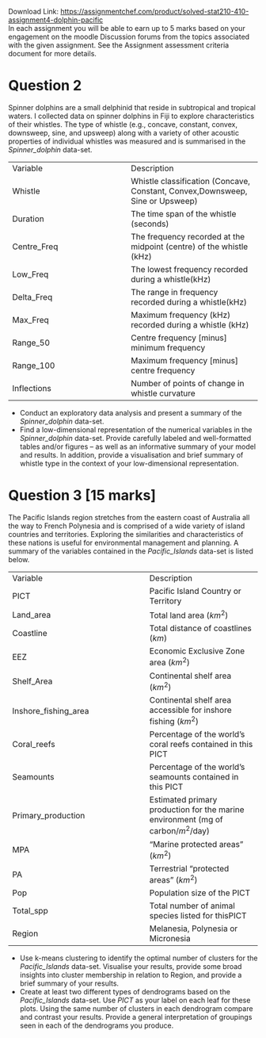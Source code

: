 Download Link: https://assignmentchef.com/product/solved-stat210-410-assignment4-dolphin-pacific
<br>
In each assignment you will be able to earn up to 5 marks based on your engagement on the moodle Discussion forums from the topics associated with the given assignment. See the Assignment assessment criteria document for more details.

<h1>Question 2</h1>

Spinner dolphins are a small delphinid that reside in subtropical and tropical waters. I collected data on spinner dolphins in Fiji to explore characteristics of their whistles. The type of whistle (e.g., concave, constant, convex, downsweep, sine, and upsweep) along with a variety of other acoustic properties of individual whistles was measured and is summarised in the <em>Spinner_dolphin </em>data-set.

<table width="603">

 <tbody>

  <tr>

   <td width="301">Variable</td>

   <td width="301">Description</td>

  </tr>

  <tr>

   <td width="301">Whistle</td>

   <td width="301">Whistle classification (Concave, Constant, Convex,Downsweep, Sine or Upsweep)</td>

  </tr>

  <tr>

   <td width="301">Duration</td>

   <td width="301">The time span of the whistle (seconds)</td>

  </tr>

  <tr>

   <td width="301">Centre_Freq</td>

   <td width="301">The frequency recorded at the midpoint (centre) of the whistle (kHz)</td>

  </tr>

  <tr>

   <td width="301">Low_Freq</td>

   <td width="301">The lowest frequency recorded during a whistle(kHz)</td>

  </tr>

  <tr>

   <td width="301">Delta_Freq</td>

   <td width="301">The range in frequency recorded during a whistle(kHz)</td>

  </tr>

  <tr>

   <td width="301">Max_Freq</td>

   <td width="301">Maximum frequency (kHz) recorded during a whistle (kHz)</td>

  </tr>

  <tr>

   <td width="301">Range_50</td>

   <td width="301">Centre frequency [minus] minimum frequency</td>

  </tr>

  <tr>

   <td width="301">Range_100</td>

   <td width="301">Maximum frequency [minus] centre frequency</td>

  </tr>

  <tr>

   <td width="301">Inflections</td>

   <td width="301">Number of points of change in whistle curvature</td>

  </tr>

 </tbody>

</table>

<ul>

 <li>Conduct an exploratory data analysis and present a summary of the <em>Spinner_dolphin </em>data-set.</li>

 <li>Find a low-dimensional representation of the numerical variables in the <em>Spinner_dolphin </em>data-set. Provide carefully labeled and well-formatted tables and/or figures – as well as an informative summary of your model and results. In addition, provide a visualisation and brief summary of whistle type in the context of your low-dimensional representation.</li>

</ul>

<h1>Question 3 [15 marks]</h1>

The Pacific Islands region stretches from the eastern coast of Australia all the way to French Polynesia and is comprised of a wide variety of island countries and territories. Exploring the similarities and characteristics of these nations is useful for environmental management and planning. A summary of the variables contained in the <em>Pacific_Islands </em>data-set is listed below.

<table width="602">

 <tbody>

  <tr>

   <td width="332">Variable</td>

   <td width="270">Description</td>

  </tr>

  <tr>

   <td width="332">PICT</td>

   <td width="270">Pacific Island Country or Territory</td>

  </tr>

  <tr>

   <td width="332">Land_area</td>

   <td width="270">Total land area (<em>km</em><sup>2</sup>)</td>

  </tr>

  <tr>

   <td width="332">Coastline</td>

   <td width="270">Total distance of coastlines (<em>km</em>)</td>

  </tr>

  <tr>

   <td width="332">EEZ</td>

   <td width="270">Economic Exclusive Zone area (<em>km</em><sup>2</sup>)</td>

  </tr>

  <tr>

   <td width="332">Shelf_Area</td>

   <td width="270">Continental shelf area (<em>km</em><sup>2</sup>)</td>

  </tr>

  <tr>

   <td width="332">Inshore_fishing_area</td>

   <td width="270">Continental shelf area accessible for inshore fishing (<em>km</em><sup>2</sup>)</td>

  </tr>

  <tr>

   <td width="332">Coral_reefs</td>

   <td width="270">Percentage of the world’s coral reefs contained in this PICT</td>

  </tr>

  <tr>

   <td width="332">Seamounts</td>

   <td width="270">Percentage of the world’s seamounts contained in this PICT</td>

  </tr>

  <tr>

   <td width="332">Primary_production</td>

   <td width="270">Estimated primary production for the marine environment (mg of carbon/<em>m</em><sup>2</sup>/day)</td>

  </tr>

  <tr>

   <td width="332">MPA</td>

   <td width="270">“Marine protected areas” (<em>km</em><sup>2</sup>)</td>

  </tr>

  <tr>

   <td width="332">PA</td>

   <td width="270">Terrestrial “protected areas” (<em>km</em><sup>2</sup>)</td>

  </tr>

  <tr>

   <td width="332">Pop</td>

   <td width="270">Population size of the PICT</td>

  </tr>

  <tr>

   <td width="332">Total_spp</td>

   <td width="270">Total number of animal species listed for thisPICT</td>

  </tr>

  <tr>

   <td width="332">Region</td>

   <td width="270">Melanesia, Polynesia or Micronesia</td>

  </tr>

 </tbody>

</table>

<ul>

 <li>Use k-means clustering to identify the optimal number of clusters for the <em>Pacific_Islands </em>data-set. Visualise your results, provide some broad insights into cluster membership in relation to Region, and provide a brief summary of your results.</li>

 <li>Create at least two different types of dendrograms based on the <em>Pacific_Islands </em>data-set. Use <em>PICT </em>as your label on each leaf for these plots. Using the same number of clusters in each dendrogram compare and contrast your results. Provide a general interpretation of groupings seen in each of the dendrograms you produce.</li>

</ul>